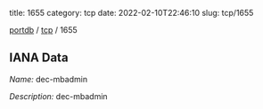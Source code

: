 title: 1655
category: tcp
date: 2022-02-10T22:46:10
slug: tcp/1655

[portdb](/) / [tcp](/category/tcp.html) / 1655


## IANA Data

_Name:_ dec-mbadmin

_Description:_ dec-mbadmin

